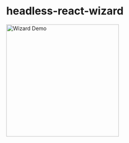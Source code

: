 # headless-react-wizard

<img src="./src/assets/AI_Generated_Headless_Wizard.png" alt="Wizard Demo" width="300"/>

